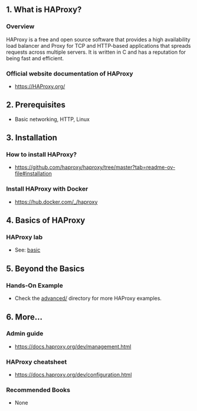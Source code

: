 ## 1. What is HAProxy?

### Overview

HAProxy is a free and open source software that provides a high availability load balancer and Proxy for TCP and HTTP-based applications that spreads requests across multiple servers. It is written in C and has a reputation for being fast and efficient.

### Official website documentation of HAProxy

- https://HAProxy.org/

## 2. Prerequisites

- Basic networking, HTTP, Linux

## 3. Installation

### How to install HAProxy?

- https://github.com/haproxy/haproxy/tree/master?tab=readme-ov-file#installation

### Install HAProxy with Docker

- https://hub.docker.com/_/haproxy

## 4. Basics of HAProxy

### HAProxy lab

- See: [basic](./basic/)

## 5. Beyond the Basics

### Hands-On Example

- Check the [advanced/](./advanced/) directory for more HAProxy examples.

## 6. More...

### Admin guide

- https://docs.haproxy.org/dev/management.html

### HAProxy cheatsheet

- https://docs.haproxy.org/dev/configuration.html

### Recommended Books

- None
